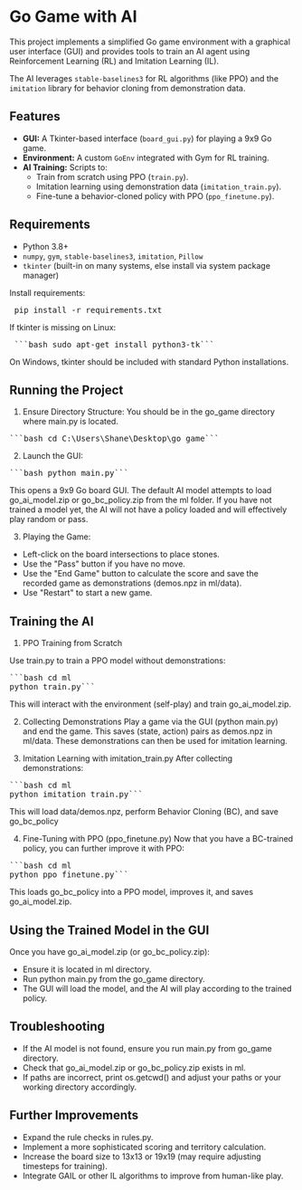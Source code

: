 # Go Game with AI

This project implements a simplified Go game environment with a graphical user interface (GUI) and provides tools to train an AI agent using Reinforcement Learning (RL) and Imitation Learning (IL). 

The AI leverages `stable-baselines3` for RL algorithms (like PPO) and the `imitation` library for behavior cloning from demonstration data.

## Features
- **GUI:** A Tkinter-based interface (`board_gui.py`) for playing a 9x9 Go game.
- **Environment:** A custom `GoEnv` integrated with Gym for RL training.
- **AI Training:** Scripts to:
  - Train from scratch using PPO (`train.py`).
  - Imitation learning using demonstration data (`imitation_train.py`).
  - Fine-tune a behavior-cloned policy with PPO (`ppo_finetune.py`).


## Requirements

- Python 3.8+
- `numpy`, `gym`, `stable-baselines3`, `imitation`, `Pillow`
- `tkinter` (built-in on many systems, else install via system package manager)

Install requirements:
<pre> pip install -r requirements.txt </pre>

If tkinter is missing on Linux:
<pre> ```bash sudo apt-get install python3-tk``` </pre>
On Windows, tkinter should be included with standard Python installations.

## Running the Project
1. Ensure Directory Structure:
You should be in the go_game directory where main.py is located.

<pre>```bash cd C:\Users\Shane\Desktop\go_game```</pre>

2. Launch the GUI:
<pre>```bash python main.py```</pre>

This opens a 9x9 Go board GUI. The default AI model attempts to load go_ai_model.zip or go_bc_policy.zip from the ml folder. If you have not trained a model yet, the AI will not have a policy loaded and will effectively play random or pass.

3. Playing the Game:

* Left-click on the board intersections to place stones.
* Use the "Pass" button if you have no move.
* Use the "End Game" button to calculate the score and save the recorded game as demonstrations (demos.npz in ml/data).
* Use "Restart" to start a new game.

## Training the AI
1. PPO Training from Scratch

Use train.py to train a PPO model without demonstrations:

<pre>```bash cd ml
python train.py```</pre>
This will interact with the environment (self-play) and train go_ai_model.zip.

2. Collecting Demonstrations
Play a game via the GUI (python main.py) and end the game. This saves (state, action) pairs as demos.npz in ml/data. These demonstrations can then be used for imitation learning.

3. Imitation Learning with imitation_train.py
After collecting demonstrations:

<pre>```bash cd ml
python imitation_train.py```</pre>

This will load data/demos.npz, perform Behavior Cloning (BC), and save go_bc_policy

4. Fine-Tuning with PPO (ppo_finetune.py)
Now that you have a BC-trained policy, you can further improve it with PPO:

<pre>```bash cd ml
python ppo_finetune.py```</pre>

This loads go_bc_policy into a PPO model, improves it, and saves go_ai_model.zip.

## Using the Trained Model in the GUI
Once you have go_ai_model.zip (or go_bc_policy.zip):

* Ensure it is located in ml directory.
* Run python main.py from the go_game directory.
* The GUI will load the model, and the AI will play according to the trained policy.


## Troubleshooting
* If the AI model is not found, ensure you run main.py from go_game directory.
* Check that go_ai_model.zip or go_bc_policy.zip exists in ml.
* If paths are incorrect, print os.getcwd() and adjust your paths or your working directory accordingly.

## Further Improvements
* Expand the rule checks in rules.py.
* Implement a more sophisticated scoring and territory calculation.
* Increase the board size to 13x13 or 19x19 (may require adjusting timesteps for training).
* Integrate GAIL or other IL algorithms to improve from human-like play.